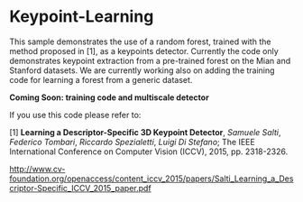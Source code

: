 # Keypoint-Learning

This sample demonstrates the use of a random forest, trained with the method proposed in [1], as a keypoints detector. Currently the code only demonstrates keypoint extraction from a pre-trained forest on the Mian and Stanford datasets. We are currently working also on adding the training code for learning a forest from a generic dataset.  

**Coming Soon: training code and multiscale detector**

If you use this code please refer to:

[1] **Learning a Descriptor-Specific 3D Keypoint Detector**, *Samuele Salti*, *Federico Tombari*, *Riccardo Spezialetti*, *Luigi Di Stefano*; The IEEE International Conference on Computer Vision (ICCV), 2015, pp. 2318-2326.

http://www.cv-foundation.org/openaccess/content_iccv_2015/papers/Salti_Learning_a_Descriptor-Specific_ICCV_2015_paper.pdf


